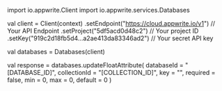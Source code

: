 import io.appwrite.Client
import io.appwrite.services.Databases

val client = Client(context)
    .setEndpoint("https://cloud.appwrite.io/v1") // Your API Endpoint
    .setProject("5df5acd0d48c2") // Your project ID
    .setKey("919c2d18fb5d4...a2ae413da83346ad2") // Your secret API key

val databases = Databases(client)

val response = databases.updateFloatAttribute(
    databaseId = "[DATABASE_ID]",
    collectionId = "[COLLECTION_ID]",
    key = "",
    required = false,
    min = 0,
    max = 0,
    default = 0
)
